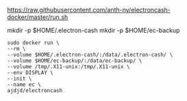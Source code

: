 https://raw.githubusercontent.com/anth-ny/electroncash-docker/master/run.sh

mkdir -p $HOME/.electron-cash
mkdir -p $HOME/ec-backup

~~~~
sudo docker run \
--rm \
--volume $HOME/.electron-cash/:/data/.electron-cash/ \
--volume $HOME/ec-backup/:/data/ec-backup/ \
--volume /tmp/.X11-unix:/tmp/.X11-unix \
--env DISPLAY \
--init \
--name ec \
ajdjd/electroncash
~~~~
